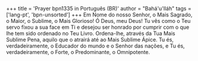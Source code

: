 +++
title = 'Prayer bpn1335 in Português (BR)'
author = "Bahá'u'lláh"
tags = ['lang-pt', 'bpn-unsorted']
+++
Em Nome do nosso Senhor, o Mais Sagrado, o Maior, o Sublime, o Mais Glorioso!
Ó Deus, meu Deus! Tu vês como o Teu servo fixou a sua face em Ti e desejou ser honrado por cumprir com o que lhe tem sido ordenado no Teu Livro. Ordena-lhe, através da Tua Mais Sublime Pena, aquilo que o atrairá até ao Mais Sublime Ápice. Tu és, verdadeiramente, o Educador do mundo e o Senhor das nações, e Tu és, verdadeiramente, o Forte, o Predominante, o Omnipotente.
